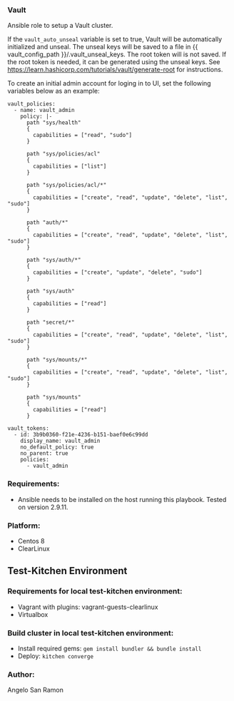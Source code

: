 ### Vault
Ansible role to setup a Vault cluster.  

If the `vault_auto_unseal` variable is set to true, Vault will be automatically initialized and unseal. The unseal keys will be saved to a file in {{ vault_config_path }}/.vault_unseal_keys. The root token will is not saved. If the root token is needed, it can be generated using the unseal keys. See https://learn.hashicorp.com/tutorials/vault/generate-root for instructions.  

To create an initial admin account for loging in to UI, set the following variables below as an example:

```
vault_policies:
  - name: vault_admin
    policy: |-
      path "sys/health"
      {
        capabilities = ["read", "sudo"]
      }

      path "sys/policies/acl"
      {
        capabilities = ["list"]
      }

      path "sys/policies/acl/*"
      {
        capabilities = ["create", "read", "update", "delete", "list", "sudo"]
      }

      path "auth/*"
      {
        capabilities = ["create", "read", "update", "delete", "list", "sudo"]
      }

      path "sys/auth/*"
      {
        capabilities = ["create", "update", "delete", "sudo"]
      }

      path "sys/auth"
      {
        capabilities = ["read"]
      }

      path "secret/*"
      {
        capabilities = ["create", "read", "update", "delete", "list", "sudo"]
      }

      path "sys/mounts/*"
      {
        capabilities = ["create", "read", "update", "delete", "list", "sudo"]
      }

      path "sys/mounts"
      {
        capabilities = ["read"]
      }

vault_tokens:
  - id: 3b9b0360-f21e-4236-b151-baef0e6c99dd
    display_name: vault_admin
    no_default_policy: true
    no_parent: true
    policies:
      - vault_admin
```

### Requirements:
* Ansible needs to be installed on the host running this playbook. Tested on version 2.9.11.

### Platform:
* Centos 8
* ClearLinux

## Test-Kitchen Environment
### Requirements for local test-kitchen environment:
- Vagrant with plugins: vagrant-guests-clearlinux
- Virtualbox

### Build cluster in local test-kitchen environment:
- Install required gems: `gem install bundler && bundle install`
- Deploy: `kitchen converge`

### Author:
Angelo San Ramon